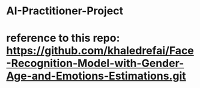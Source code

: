 # AI-Practitioner-Project
# reference to this repo: https://github.com/khaledrefai/Face-Recognition-Model-with-Gender-Age-and-Emotions-Estimations.git

